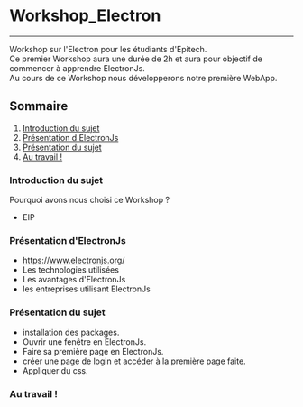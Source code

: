 # Workshop_Electron
***
Workshop sur l'Electron pour les étudiants d'Epitech.<br>
Ce premier Workshop aura une durée de 2h et aura pour objectif de commencer à apprendre ElectronJs.<br>
Au cours de ce Workshop nous développerons notre première WebApp.


## Sommaire
1. [Introduction du sujet](#intro)
2. [Présentation d'ElectronJs](#pres)
3. [Présentation du sujet](#sujet)
4. [Au travail !](#workshop)

<a name="intro"></a>
### Introduction du sujet

Pourquoi avons nous choisi ce Workshop ?
* EIP

<a name="pres"></a>
### Présentation d'ElectronJs
* https://www.electronjs.org/
* Les technologies utilisées
* Les avantages d'ElectronJs
* les entreprises utilisant ElectronJs

<a name="sujet"></a>
### Présentation du sujet
* installation des packages.
* Ouvrir une fenêtre en ElectronJs.
* Faire sa première page en ElectronJs.
* créer une page de login et accéder à la première page faite.
* Appliquer du css.

<a name="workshop"></a>
### Au travail !
